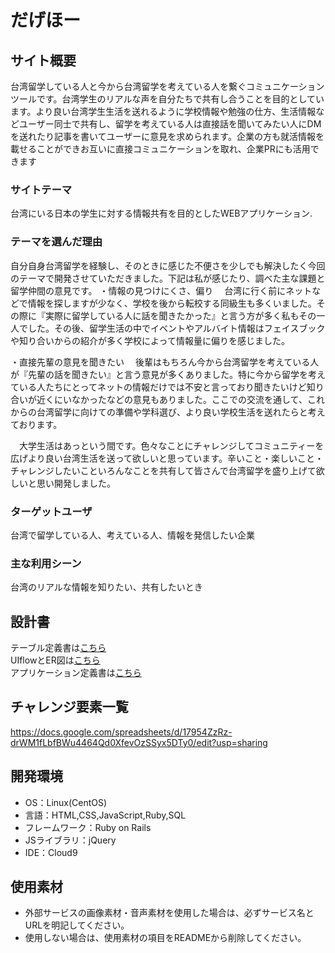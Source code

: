 # だげほー

## サイト概要
台湾留学している人と今から台湾留学を考えている人を繋ぐコミュニケーションツールです。台湾学生のリアルな声を自分たちで共有し合うことを目的としています。より良い台湾学生生活を送れるように学校情報や勉強の仕方、生活情報などユーザー同士で共有し、留学を考えている人は直接話を聞いてみたい人にDMを送れたり記事を書いてユーザーに意見を求められます。企業の方も就活情報を載せることができお互いに直接コミュニケーションを取れ、企業PRにも活用できます

### サイトテーマ
台湾にいる日本の学生に対する情報共有を目的としたWEBアプリケーション.

### テーマを選んだ理由
自分自身台湾留学を経験し、そのときに感じた不便さを少しでも解決したく今回のテーマで開発させていただきました。下記は私が感じたり、調べた主な課題と留学仲間の意見です。
・情報の見つけにくさ、偏り
　台湾に行く前にネットなどで情報を探しますが少なく、学校を後から転校する同級生も多くいました。その際に『実際に留学している人に話を聞きたかった』と言う方が多く私もその一人でした。その後、留学生活の中でイベントやアルバイト情報はフェイスブックや知り合いからの紹介が多く学校によって情報量に偏りを感じました。

・直接先輩の意見を聞きたい
　後輩はもちろん今から台湾留学を考えている人が『先輩の話を聞きたい』と言う意見が多くありました。特に今から留学を考えている人たちにとってネットの情報だけでは不安と言っており聞きたいけど知り合いが近くにいなかったなどの意見もありました。ここでの交流を通して、これからの台湾留学に向けての準備や学科選び、より良い学校生活を送れたらと考えております。

　大学生活はあっという間です。色々なことにチャレンジしてコミュニティーを広げより良い台湾生活を送って欲しいと思っています。辛いこと・楽しいこと・チャレンジしたいこといろんなことを共有して皆さんで台湾留学を盛り上げて欲しいと思い開発しました。

### ターゲットユーザ
台湾で留学している人、考えている人、情報を発信したい企業

### 主な利用シーン
台湾のリアルな情報を知りたい、共有したいとき

## 設計書
テーブル定義書は<a href="https://docs.google.com/spreadsheets/d/105wjydonBriICGMTxbHyqbH22r6UJp6_7d4sETbTyRI/edit?usp=sharing">こちら</a><br>
UIflowとER図は<a href="https://drive.google.com/file/d/18l8QGOw0PqkGRPqusUPhA7Zp4Hu1jgP7/view?usp=sharing">こちら</a><br>
アプリケーション定義書は<a href="https://docs.google.com/spreadsheets/d/1kVEwBTgZISuSpTlp-HYVzmWd3WJOW3eG5UgAHaPnAFQ/edit?usp=sharing">こちら</a><br>

## チャレンジ要素一覧
https://docs.google.com/spreadsheets/d/17954ZzRz-drWM1fLbfBWu4464Qd0XfevOzSSyx5DTy0/edit?usp=sharing

## 開発環境
- OS：Linux(CentOS)
- 言語：HTML,CSS,JavaScript,Ruby,SQL
- フレームワーク：Ruby on Rails
- JSライブラリ：jQuery
- IDE：Cloud9

## 使用素材
- 外部サービスの画像素材・音声素材を使用した場合は、必ずサービス名とURLを明記してください。
- 使用しない場合は、使用素材の項目をREADMEから削除してください。